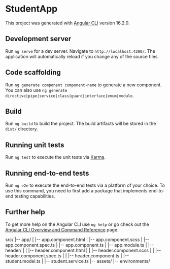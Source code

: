 # StudentApp

This project was generated with [Angular CLI](https://github.com/angular/angular-cli) version 16.2.0.

## Development server

Run `ng serve` for a dev server. Navigate to `http://localhost:4200/`. The application will automatically reload if you change any of the source files.

## Code scaffolding

Run `ng generate component component-name` to generate a new component. You can also use `ng generate directive|pipe|service|class|guard|interface|enum|module`.

## Build

Run `ng build` to build the project. The build artifacts will be stored in the `dist/` directory.

## Running unit tests

Run `ng test` to execute the unit tests via [Karma](https://karma-runner.github.io).

## Running end-to-end tests

Run `ng e2e` to execute the end-to-end tests via a platform of your choice. To use this command, you need to first add a package that implements end-to-end testing capabilities.

## Further help

To get more help on the Angular CLI use `ng help` or go check out the [Angular CLI Overview and Command Reference](https://angular.io/cli) page.



src/
|-- app/
|   |-- app.component.html
|   |-- app.component.scss
|   |-- app.component.spec.ts
|   |-- app.component.ts
|   |-- app.module.ts
|   |-- header/
|   |   |-- header.component.html
|   |   |-- header.component.scss
|   |   |-- header.component.spec.ts
|   |   |-- header.component.ts
|   |-- student.model.ts
|   |-- student.service.ts
|-- assets/
|-- environments/
